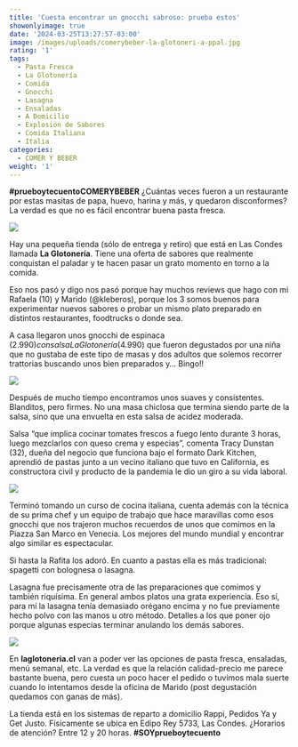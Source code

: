 ```yaml
---
title: 'Cuesta encontrar un gnocchi sabroso: prueba estos'
showonlyimage: true
date: '2024-03-25T13:27:57-03:00'
image: /images/uploads/comerybeber-la-glotoneri-a-ppal.jpg
rating: '1'
tags:
  - Pasta Fresca
  - La Glotonería
  - Comida
  - Gnocchi
  - Lasagna
  - Ensaladas
  - A Domicilio
  - Explosión de Sabores
  - Comida Italiana
  - Italia
categories:
  - COMER Y BEBER
weight: '1'
---
```

**\#prueboytecuentoCOMERYBEBER** ¿Cuántas veces fueron a un restaurante por estas masitas de papa, huevo, harina y más, y quedaron disconformes? La verdad es que no es fácil encontrar buena pasta fresca.

<!--more-->

![](/images/uploads/comerybeber-la-glotoneri-a-ppal.jpg)

Hay una pequeña tienda (sólo de entrega y retiro) que está en Las Condes llamada **La Glotonería**. Tiene una oferta de sabores que realmente conquistan el paladar y te hacen pasar un grato momento en torno a la comida.

Eso nos pasó y digo nos pasó porque hay muchos reviews que hago con mi Rafaela (10) y Marido (@kleberos), porque los 3 somos buenos para experimentar nuevos sabores o probar un mismo plato preparado en distintos restaurantes, foodtrucks o donde sea. 

A casa llegaron unos gnocchi de espinaca ($2.990) con salsa La Glotonería ($4.990) que fueron degustados por una niña que no gustaba de este tipo de masas y dos adultos que solemos recorrer trattorias buscando unos bien preparados y… Bingo!!

![](/images/uploads/comerybeber-la-glotoneria-collage-gnocchi.jpg)

Después de mucho tiempo encontramos unos suaves y consistentes. Blanditos, pero firmes. No una masa chiclosa que termina siendo parte de la salsa, sino que una envuelta en esta salsa de acidez moderada.

Salsa “que implica cocinar tomates frescos a fuego lento durante 3 horas, luego mezclarlos con queso crema y especias”, comenta Tracy Dunstan (32), dueña del negocio que funciona bajo el formato Dark Kitchen, aprendió de pastas junto a un vecino italiano que tuvo en California, es constructora civil y producto de la pandemia le dio un giro a su vida laboral.

![](/images/uploads/comerybeber-la-glotoneri-a-tracy-2.jpg)

Terminó tomando un curso de cocina italiana, cuenta además con la técnica de su prima chef y un equipo de trabajo que hace maravillas como esos gnocchi que nos trajeron muchos recuerdos de unos que comimos en la Piazza San Marco en Venecia. Los mejores del mundo mundial y encontrar algo similar es espectacular.

Si hasta la Rafita los adoró. En cuanto a pastas ella es más tradicional: spagetti con bolognesa o lasagna.

Lasagna fue precisamente otra de las preparaciones que comimos y también riquísima. En general ambos platos una grata experiencia. Eso sí, para mí la lasagna tenía demasiado orégano encima y no fue previamente hecho polvo con las manos u otro método. Detalles a los que poner ojo porque algunas especias terminar anulando los demás sabores.

![](/images/uploads/comerybeber-la-glotoneri-a-lagsana.jpg)

En **laglotoneria.cl** van a poder ver las opciones de pasta fresca, ensaladas, menú semanal, etc. La verdad es que la relación calidad-precio me parece bastante buena, pero cuesta un poco hacer el pedido o tuvimos mala suerte cuando lo intentamos desde la oficina de Marido (post degustación quedamos con ganas de más).

La tienda está en los sistemas de reparto a domicilio Rappi, Pedidos Ya y Get Justo. Físicamente se ubica en Edipo Rey 5733, Las Condes. ¿Horarios de atención? Entre 12 y 20 horas. **\#SOYprueboytecuento**

